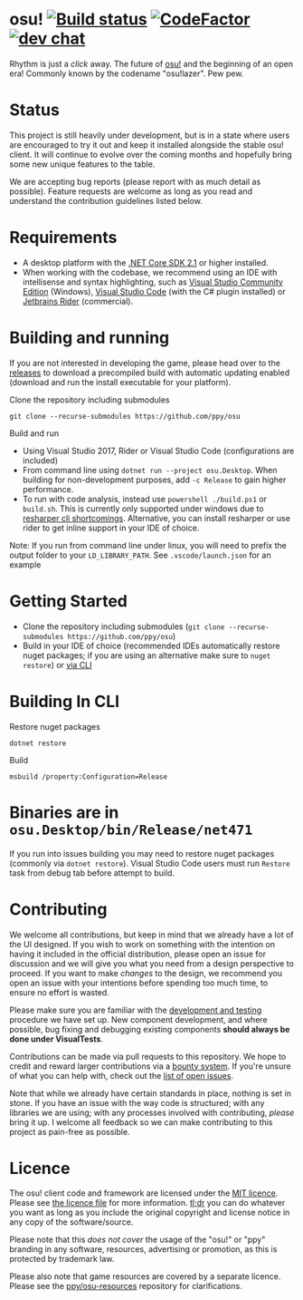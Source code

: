 # osu! [![Build status](https://ci.appveyor.com/api/projects/status/u2p01nx7l6og8buh?svg=true)](https://ci.appveyor.com/project/peppy/osu)  [![CodeFactor](https://www.codefactor.io/repository/github/ppy/osu/badge)](https://www.codefactor.io/repository/github/ppy/osu) [![dev chat](https://discordapp.com/api/guilds/188630481301012481/widget.png?style=shield)](https://discord.gg/ppy)

Rhythm is just a *click* away. The future of [osu!](https://osu.ppy.sh) and the beginning of an open era! Commonly known by the codename "osu!lazer". Pew pew.

# Status

This project is still heavily under development, but is in a state where users are encouraged to try it out and keep it installed alongside the stable osu! client. It will continue to evolve over the coming months and hopefully bring some new unique features to the table.

We are accepting bug reports (please report with as much detail as possible). Feature requests are welcome as long as you read and understand the contribution guidelines listed below.

# Requirements

- A desktop platform with the [.NET Core SDK 2.1](https://www.microsoft.com/net/learn/get-started) or higher installed.
- When working with the codebase, we recommend using an IDE with intellisense and syntax highlighting, such as [Visual Studio Community Edition](https://www.visualstudio.com/) (Windows), [Visual Studio Code](https://code.visualstudio.com/) (with the C# plugin installed) or [Jetbrains Rider](https://www.jetbrains.com/rider/) (commercial).

# Building and running

If you are not interested in developing the game, please head over to the [releases](https://github.com/ppy/osu/releases) to download a precompiled build with automatic updating enabled (download and run the install executable for your platform).

Clone the repository including submodules

`git clone --recurse-submodules https://github.com/ppy/osu`

Build and run

- Using Visual Studio 2017, Rider or Visual Studio Code (configurations are included)
- From command line using `dotnet run --project osu.Desktop`. When building for non-development purposes, add `-c Release` to gain higher performance.
- To run with code analysis, instead use `powershell ./build.ps1` or `build.sh`. This is currently only supported under windows due to [resharper cli shortcomings](https://youtrack.jetbrains.com/issue/RSRP-410004). Alternative, you can install resharper or use rider to get inline support in your IDE of choice.

Note: If you run from command line under linux, you will need to prefix the output folder to your `LD_LIBRARY_PATH`. See `.vscode/launch.json` for an example

# Getting Started
- Clone the repository including submodules (`git clone --recurse-submodules https://github.com/ppy/osu`)
- Build in your IDE of choice (recommended IDEs automatically restore nuget packages; if you are using an alternative make sure to `nuget restore`) or [via CLI](#building-in-cli)

# Building In CLI
Restore nuget packages
```
dotnet restore
```
Build
```
msbuild /property:Configuration=Release
```
Binaries are in `osu.Desktop/bin/Release/net471`
=======
If you run into issues building you may need to restore nuget packages (commonly via `dotnet restore`). Visual Studio Code users must run `Restore` task from debug tab before attempt to build.

# Contributing

We welcome all contributions, but keep in mind that we already have a lot of the UI designed. If you wish to work on something with the intention on having it included in the official distribution, please open an issue for discussion and we will give you what you need from a design perspective to proceed. If you want to make *changes* to the design, we recommend you open an issue with your intentions before spending too much time, to ensure no effort is wasted.

Please make sure you are familiar with the [development and testing](https://github.com/ppy/osu-framework/wiki/Development-and-Testing) procedure we have set up. New component development, and where possible, bug fixing and debugging existing components **should always be done under VisualTests**.

Contributions can be made via pull requests to this repository. We hope to credit and reward larger contributions via a [bounty system](https://www.bountysource.com/teams/ppy). If you're unsure of what you can help with, check out the [list of open issues](https://github.com/ppy/osu/issues).

Note that while we already have certain standards in place, nothing is set in stone. If you have an issue with the way code is structured; with any libraries we are using; with any processes involved with contributing, *please* bring it up. I welcome all feedback so we can make contributing to this project as pain-free as possible.

# Licence

The osu! client code and framework are licensed under the [MIT licence](https://opensource.org/licenses/MIT). Please see [the licence file](LICENCE) for more information. [tl;dr](https://tldrlegal.com/license/mit-license) you can do whatever you want as long as you include the original copyright and license notice in any copy of the software/source.

Please note that this *does not cover* the usage of the "osu!" or "ppy" branding in any software, resources, advertising or promotion, as this is protected by trademark law.

Please also note that game resources are covered by a separate licence. Please see the [ppy/osu-resources](https://github.com/ppy/osu-resources) repository for clarifications.
